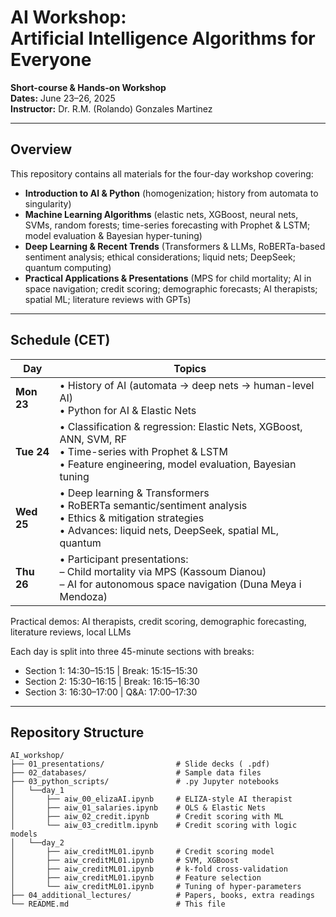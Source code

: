 # AI Workshop: <br> Artificial Intelligence Algorithms for Everyone

**Short-course & Hands-on Workshop**  <br> 
**Dates:** June 23–26, 2025 <br> 
**Instructor:** Dr. R.M. (Rolando) Gonzales Martinez<br> 

---

## Overview

This repository contains all materials for the four-day workshop covering:

- **Introduction to AI & Python** (homogenization; history from automata to singularity)  
- **Machine Learning Algorithms** (elastic nets, XGBoost, neural nets, SVMs, random forests; time-series forecasting with Prophet & LSTM; model evaluation & Bayesian hyper-tuning)  
- **Deep Learning & Recent Trends** (Transformers & LLMs, RoBERTa-based sentiment analysis; ethical considerations; liquid nets; DeepSeek; quantum computing)  
- **Practical Applications & Presentations** (MPS for child mortality; AI in space navigation; credit scoring; demographic forecasts; AI therapists; spatial ML; literature reviews with GPTs)

---

## Schedule (CET)

| Day       | Topics                                                                                                                   |
|-----------|--------------------------------------------------------------------------------------------------------------------------|
| **Mon 23**| • History of AI (automata → deep nets → human-level AI)  <br> • Python for AI & Elastic Nets                              |
| **Tue 24**| • Classification & regression: Elastic Nets, XGBoost, ANN, SVM, RF  <br> • Time-series with Prophet & LSTM  <br> • Feature engineering, model evaluation, Bayesian tuning |
| **Wed 25**| • Deep learning & Transformers  <br> • RoBERTa semantic/sentiment analysis  <br> • Ethics & mitigation strategies  <br> • Advances: liquid nets, DeepSeek, spatial ML, quantum |
| **Thu 26**| • Participant presentations: <br>   – Child mortality via MPS (Kassoum Dianou)  <br>   – AI for autonomous space navigation (Duna Meya i Mendoza) |

Practical demos: AI therapists, credit scoring, demographic forecasting, literature reviews, local LLMs

Each day is split into three 45-minute sections with breaks:  
- Section 1: 14:30–15:15  | Break: 15:15–15:30  
- Section 2: 15:30–16:15  | Break: 16:15–16:30  
- Section 3: 16:30–17:00  | Q&A: 17:00–17:30

---

## Repository Structure

```text
AI_workshop/
├── 01_presentations/                # Slide decks ( .pdf)
├── 02_databases/                    # Sample data files
├── 03_python_scripts/               # .py Jupyter notebooks
│   └──day_1
│       ├── aiw_00_elizaAI.ipynb     # ELIZA-style AI therapist
│       ├── aiw_01_salaries.ipynb    # OLS & Elastic Nets
│       ├── aiw_02_credit.ipynb      # Credit scoring with ML
│       └── aiw_03_creditlm.ipynb    # Credit scoring with logic models
│   └──day_2
│       ├── aiw_creditML01.ipynb     # Credit scoring model
│       ├── aiw_creditML01.ipynb     # SVM, XGBoost
│       ├── aiw_creditML01.ipynb     # k-fold cross-validation
│       ├── aiw_creditML01.ipynb     # Feature selection
│       └── aiw_creditML01.ipynb     # Tuning of hyper-parameters
├── 04_additional_lectures/          # Papers, books, extra readings
└── README.md                        # This file

